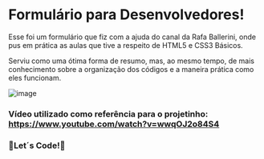 # Formulário para Desenvolvedores!

Esse foi um formulário que fiz com a ajuda do canal da Rafa Ballerini, onde pus em prática as aulas que tive a respeito de HTML5 e CSS3 Básicos.

Serviu como uma ótima forma de resumo, mas, ao mesmo tempo, de mais conhecimento sobre a organização dos códigos e a maneira prática como eles funcionam.

![image](https://user-images.githubusercontent.com/97459334/165747906-6340fedd-4cf6-4ee1-8434-51f35a5cae0d.png)


### Vídeo utilizado como  referência para o projetinho: https://www.youtube.com/watch?v=wwqOJ2o84S4

### 🚀Let´s Code!🚀
